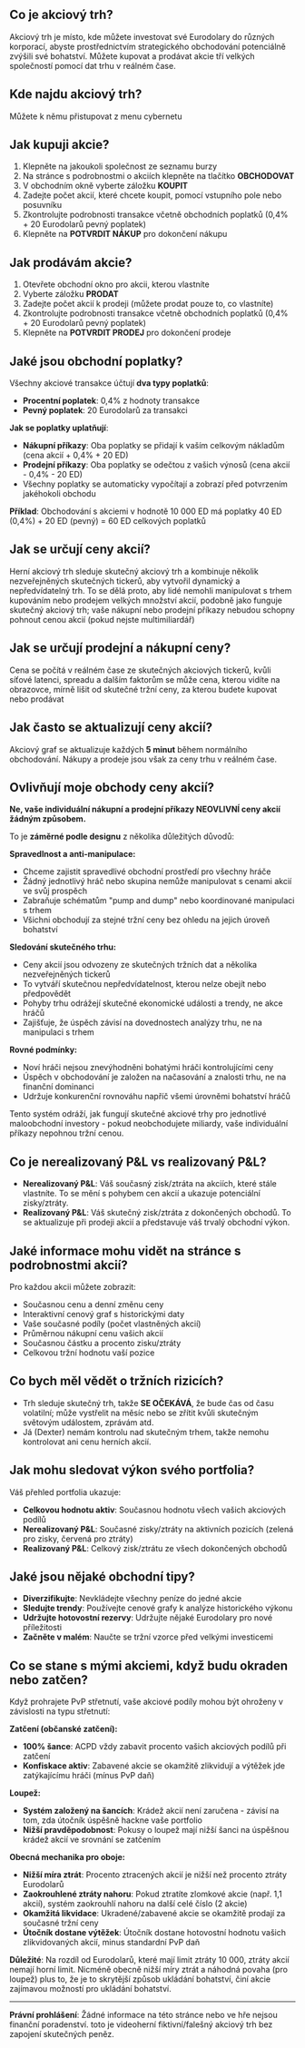 ## Co je akciový trh?
Akciový trh je místo, kde můžete investovat své Eurodolary do různých korporací, abyste prostřednictvím strategického obchodování potenciálně zvýšili své bohatství. Můžete kupovat a prodávat akcie tří velkých společností pomocí dat trhu v reálném čase.

## Kde najdu akciový trh?
Můžete k němu přistupovat z menu cybernetu

## Jak kupuji akcie?
1. Klepněte na jakoukoli společnost ze seznamu burzy
2. Na stránce s podrobnostmi o akciích klepněte na tlačítko **OBCHODOVAT**
3. V obchodním okně vyberte záložku **KOUPIT**
4. Zadejte počet akcií, které chcete koupit, pomocí vstupního pole nebo posuvníku
5. Zkontrolujte podrobnosti transakce včetně obchodních poplatků (0,4% + 20 Eurodolarů pevný poplatek)
6. Klepněte na **POTVRDIT NÁKUP** pro dokončení nákupu

## Jak prodávám akcie?
1. Otevřete obchodní okno pro akcii, kterou vlastníte
2. Vyberte záložku **PRODAT**
3. Zadejte počet akcií k prodeji (můžete prodat pouze to, co vlastníte)
4. Zkontrolujte podrobnosti transakce včetně obchodních poplatků (0,4% + 20 Eurodolarů pevný poplatek)
5. Klepněte na **POTVRDIT PRODEJ** pro dokončení prodeje

## Jaké jsou obchodní poplatky?
Všechny akciové transakce účtují **dva typy poplatků**:
- **Procentní poplatek**: 0,4% z hodnoty transakce
- **Pevný poplatek**: 20 Eurodolarů za transakci

**Jak se poplatky uplatňují**:
- **Nákupní příkazy**: Oba poplatky se přidají k vaším celkovým nákladům (cena akcií + 0,4% + 20 ED)
- **Prodejní příkazy**: Oba poplatky se odečtou z vašich výnosů (cena akcií - 0,4% - 20 ED)
- Všechny poplatky se automaticky vypočítají a zobrazí před potvrzením jakéhokoli obchodu

**Příklad**: Obchodování s akciemi v hodnotě 10 000 ED má poplatky 40 ED (0,4%) + 20 ED (pevný) = 60 ED celkových poplatků

## Jak se určují ceny akcií?
Herní akciový trh sleduje skutečný akciový trh a kombinuje několik nezveřejněných skutečných tickerů, aby vytvořil dynamický a nepředvídatelný trh.
To se dělá proto, aby lidé nemohli manipulovat s trhem kupováním nebo prodejem velkých množství akcií, podobně jako funguje skutečný akciový trh; vaše nákupní nebo prodejní příkazy nebudou schopny pohnout cenou akcií (pokud nejste multimiliardář)

## Jak se určují prodejní a nákupní ceny?
Cena se počítá v reálném čase ze skutečných akciových tickerů, kvůli síťové latenci, spreadu a dalším faktorům se může cena, kterou vidíte na obrazovce, mírně lišit od skutečné tržní ceny, za kterou budete kupovat nebo prodávat

## Jak často se aktualizují ceny akcií?
Akciový graf se aktualizuje každých **5 minut** během normálního obchodování.
Nákupy a prodeje jsou však za ceny trhu v reálném čase.

## Ovlivňují moje obchody ceny akcií?
**Ne, vaše individuální nákupní a prodejní příkazy NEOVLIVNÍ ceny akcií žádným způsobem.**

To je **záměrné podle designu** z několika důležitých důvodů:

**Spravedlnost a anti-manipulace:**
- Chceme zajistit spravedlivé obchodní prostředí pro všechny hráče
- Žádný jednotlivý hráč nebo skupina nemůže manipulovat s cenami akcií ve svůj prospěch
- Zabraňuje schématům "pump and dump" nebo koordinované manipulaci s trhem
- Všichni obchodují za stejné tržní ceny bez ohledu na jejich úroveň bohatství

**Sledování skutečného trhu:**
- Ceny akcií jsou odvozeny ze skutečných tržních dat a několika nezveřejněných tickerů
- To vytváří skutečnou nepředvídatelnost, kterou nelze obejít nebo předpovědět
- Pohyby trhu odrážejí skutečné ekonomické události a trendy, ne akce hráčů
- Zajišťuje, že úspěch závisí na dovednostech analýzy trhu, ne na manipulaci s trhem

**Rovné podmínky:**
- Noví hráči nejsou znevýhodněni bohatými hráči kontrolujícími ceny
- Úspěch v obchodování je založen na načasování a znalosti trhu, ne na finanční dominanci
- Udržuje konkurenční rovnováhu napříč všemi úrovněmi bohatství hráčů

Tento systém odráží, jak fungují skutečné akciové trhy pro jednotlivé maloobchodní investory - pokud neobchodujete miliardy, vaše individuální příkazy nepohnou tržní cenou.

## Co je nerealizovaný P&L vs realizovaný P&L?
- **Nerealizovaný P&L**: Váš současný zisk/ztráta na akciích, které stále vlastníte. To se mění s pohybem cen akcií a ukazuje potenciální zisky/ztráty.
- **Realizovaný P&L**: Váš skutečný zisk/ztráta z dokončených obchodů. To se aktualizuje při prodeji akcií a představuje váš trvalý obchodní výkon.

## Jaké informace mohu vidět na stránce s podrobnostmi akcií?
Pro každou akcii můžete zobrazit:
- Současnou cenu a denní změnu ceny
- Interaktivní cenový graf s historickými daty
- Vaše současné podíly (počet vlastněných akcií)
- Průměrnou nákupní cenu vašich akcií
- Současnou částku a procento zisku/ztráty
- Celkovou tržní hodnotu vaší pozice

## Co bych měl vědět o tržních rizicích?
- Trh sleduje skutečný trh, takže **SE OČEKÁVÁ**, že bude čas od času volatilní;
může vystřelit na měsíc nebo se zřítit kvůli skutečným světovým událostem, zprávám atd.
- Já (Dexter) nemám kontrolu nad skutečným trhem, takže nemohu kontrolovat ani cenu herních akcií.

## Jak mohu sledovat výkon svého portfolia?
Váš přehled portfolia ukazuje:
- **Celkovou hodnotu aktiv**: Současnou hodnotu všech vašich akciových podílů
- **Nerealizovaný P&L**: Současné zisky/ztráty na aktivních pozicích (zelená pro zisky, červená pro ztráty)
- **Realizovaný P&L**: Celkový zisk/ztrátu ze všech dokončených obchodů

## Jaké jsou nějaké obchodní tipy?
- **Diverzifikujte**: Nevkládejte všechny peníze do jedné akcie
- **Sledujte trendy**: Používejte cenové grafy k analýze historického výkonu
- **Udržujte hotovostní rezervy**: Udržujte nějaké Eurodolary pro nové příležitosti
- **Začněte v malém**: Naučte se tržní vzorce před velkými investicemi

## Co se stane s mými akciemi, když budu okraden nebo zatčen?
Když prohrajete PvP střetnutí, vaše akciové podíly mohou být ohroženy v závislosti na typu střetnutí:

**Zatčení (občanské zatčení):**
- **100% šance**: ACPD vždy zabavit procento vašich akciových podílů při zatčení
- **Konfiskace aktiv**: Zabavené akcie se okamžitě zlikvidují a výtěžek jde zatýkajícímu hráči (mínus PvP daň)

**Loupež:**
- **Systém založený na šancích**: Krádež akcií není zaručena - závisí na tom, zda útočník úspěšně hackne vaše portfolio
- **Nižší pravděpodobnost**: Pokusy o loupež mají nižší šanci na úspěšnou krádež akcií ve srovnání se zatčením

**Obecná mechanika pro oboje:**
- **Nižší míra ztrát**: Procento ztracených akcií je nižší než procento ztráty Eurodolarů
- **Zaokrouhlené ztráty nahoru**: Pokud ztratíte zlomkové akcie (např. 1,1 akcií), systém zaokrouhlí nahoru na další celé číslo (2 akcie)
- **Okamžitá likvidace**: Ukradené/zabavené akcie se okamžitě prodají za současné tržní ceny
- **Útočník dostane výtěžek**: Útočník dostane hotovostní hodnotu vašich zlikvidovaných akcií, minus standardní PvP daň

**Důležité**: Na rozdíl od Eurodolarů, které mají limit ztráty 10 000, ztráty akcií nemají horní limit. Nicméně obecně nižší míry ztrát a náhodná povaha (pro loupež) plus to, že je to skrytější způsob ukládání bohatství, činí akcie zajímavou možností pro ukládání bohatství.

---
**Právní prohlášení**:
Žádné informace na této stránce nebo ve hře nejsou finanční poradenství. toto je videoherní fiktivní/falešný akciový trh bez zapojení skutečných peněz.